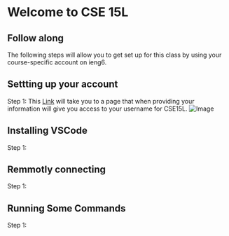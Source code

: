 # Welcome to CSE 15L  
## Follow along
The following steps will allow you to get set up for this class by using your course-specific account on ieng6.

## Settting up your account
Step 1: This [Link](https://sdacs.ucsd.edu/~icc/index.php) will take you to a page that when providing your information will give you access to your username for CSE15L. 
![Image](http://url/a.png)




## Installing VSCode
Step 1:


## Remmotly connecting
Step 1:


## Running Some Commands
Step 1:
